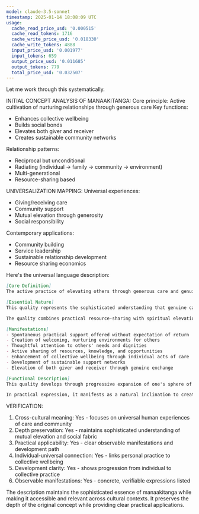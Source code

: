 ```yaml
---
model: claude-3.5-sonnet
timestamp: 2025-01-14 18:08:09 UTC
usage:
  cache_read_price_usd: '0.000515'
  cache_read_tokens: 1716
  cache_write_price_usd: '0.018330'
  cache_write_tokens: 4888
  input_price_usd: '0.001977'
  input_tokens: 659
  output_price_usd: '0.011685'
  output_tokens: 779
  total_price_usd: '0.032507'
---
```


Let me work through this systematically.

INITIAL CONCEPT ANALYSIS OF MANAAKITANGA:
Core principle: Active cultivation of nurturing relationships through generous care
Key functions: 
- Enhances collective wellbeing
- Builds social bonds
- Elevates both giver and receiver
- Creates sustainable community networks

Relationship patterns:
- Reciprocal but unconditional
- Radiating (individual → family → community → environment)
- Multi-generational
- Resource-sharing based

UNIVERSALIZATION MAPPING:
Universal experiences:
- Giving/receiving care
- Community support
- Mutual elevation through generosity
- Social responsibility

Contemporary applications:
- Community building
- Service leadership
- Sustainable relationship development
- Resource sharing economics

Here's the universal language description:

```markdown
[Core Definition]
The active practice of elevating others through generous care and genuine hospitality, creating a self-reinforcing network of nurturing relationships that strengthens both individuals and communities. This quality manifests as a natural impulse to support and enhance the wellbeing of others through practical action and authentic presence.

[Essential Nature]
This quality represents the sophisticated understanding that genuine care for others simultaneously nurtures the giver, receiver, and the broader social fabric. It transcends simple hospitality or generosity, embodying a deeper recognition that human dignity is best preserved and enhanced through active, practical care. It operates as both an individual virtue and a collective practice, creating resilient social networks through accumulated acts of mutual support and recognition.

The quality combines practical resource-sharing with spiritual elevation, understanding that material provisions are vehicles for expressing and building deeper human connections. It recognizes that true care must be both generous and dignifying, enhancing rather than diminishing the receiver's sense of worth and agency.

[Manifestations]
- Spontaneous practical support offered without expectation of return
- Creation of welcoming, nurturing environments for others
- Thoughtful attention to others' needs and dignities
- Active sharing of resources, knowledge, and opportunities
- Enhancement of collective wellbeing through individual acts of care
- Development of sustainable support networks
- Elevation of both giver and receiver through genuine exchange

[Functional Description]
This quality develops through progressive expansion of one's sphere of active care, beginning with immediate family and extending to broader community and environment. It operates through a dynamic interplay of practical action and spiritual recognition, where material support serves as a vehicle for deeper human connection. The practice creates a positive feedback loop where acts of care strengthen relationships, which in turn create more opportunities and capacity for care.

In practical expression, it manifests as a natural inclination to create nurturing environments and relationships wherever one goes. This includes material hospitality but extends to emotional support, knowledge sharing, and the creation of opportunities for others to grow and contribute. It transforms social interactions from transactional exchanges into opportunities for mutual elevation and community strengthening.
```

VERIFICATION:
1. Cross-cultural meaning: Yes - focuses on universal human experiences of care and community
2. Depth preservation: Yes - maintains sophisticated understanding of mutual elevation and social fabric
3. Practical applicability: Yes - clear observable manifestations and development path
4. Individual-universal connection: Yes - links personal practice to collective wellbeing
5. Development clarity: Yes - shows progression from individual to collective practice
6. Observable manifestations: Yes - concrete, verifiable expressions listed

The description maintains the sophisticated essence of manaakitanga while making it accessible and relevant across cultural contexts. It preserves the depth of the original concept while providing clear practical applications.